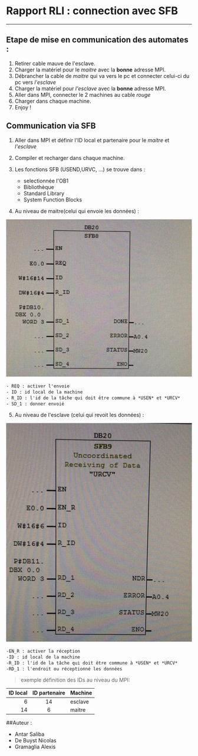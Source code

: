 # Rapport RLI : connection avec SFB
----

## Etape de mise en communication des automates :

1. Retirer cable mauve de l'esclave.
2. Charger la matériel pour le *maitre* avec la **bonne** adresse MPI.
3. Débrancher la cable de *maitre* qui va vers le pc et connecter celui-ci du pc vers *l'esclave*
4. Charger la matériel pour *l'esclave* avec la **bonne** adresse MPI.
5. Aller dans MPI, connecter le 2 machines au cable *rouge*
6. Charger dans chaque machine.
7. Enjoy !

## Communication via SFB

1. Aller dans MPI et définir l'ID local et partenaire pour le *maitre* et *l'esclave*
2. Compiler et recharger dans chaque machine.
3. Les fonctions SFB (USEND,URVC, ...) se trouve dans :

	- selectionnée l'OB1
	- Bibliothèque
	- Standard Library
	- System Function Blocks

4. Au niveau de maitre(celui qui envoie les données) :

![USEN](ressources/usen.jpg)

	- REQ : activer l'envoie
	- ID : id local de la machine
	- R_ID : l'id de la tâche qui doit être commune à *USEN* et *URCV*
	- SD_1 : donner envoié

5. Au niveau de l'esclave (celui qui revoit les données) :

![USEN](ressources/urcv.jpg)

	-EN_R : activer la réception
	-ID : id local de la machine
	-R_ID : l'id de la tâche qui doit être commune à *USEN* et *URCV*
	-RD_1 : l'endroit ou réceptionné les données


> exemple définition des IDs au niveau du MPI:

|ID local| ID partenaire|Machine|
|-----:|:------:|:----|
|6|14|esclave|
|14|6|maitre|

##Auteur :
- Antar Saliba
- De Buyst Nicolas
- Gramaglia Alexis